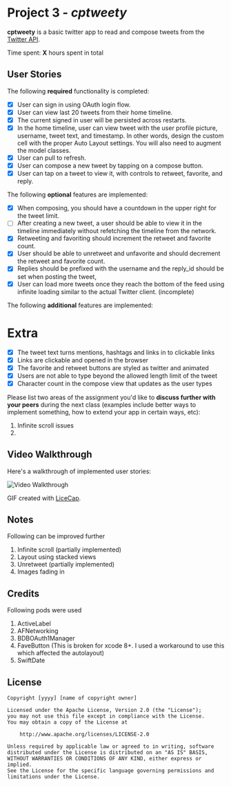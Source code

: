 # Project 3 - *cptweety*

**cptweety** is a basic twitter app to read and compose tweets from the [Twitter API](https://apps.twitter.com/).

Time spent: **X** hours spent in total

## User Stories

The following **required** functionality is completed:

- [x] User can sign in using OAuth login flow.
- [x] User can view last 20 tweets from their home timeline.
- [x] The current signed in user will be persisted across restarts.
- [x] In the home timeline, user can view tweet with the user profile picture, username, tweet text, and timestamp.  In other words, design the custom cell with the proper Auto Layout settings.  You will also need to augment the model classes.
- [x] User can pull to refresh.
- [x] User can compose a new tweet by tapping on a compose button.
- [x] User can tap on a tweet to view it, with controls to retweet, favorite, and reply.

The following **optional** features are implemented:

- [x] When composing, you should have a countdown in the upper right for the tweet limit.
- [ ] After creating a new tweet, a user should be able to view it in the timeline immediately without refetching the timeline from the network.
- [x] Retweeting and favoriting should increment the retweet and favorite count.
- [x] User should be able to unretweet and unfavorite and should decrement the retweet and favorite count.
- [x] Replies should be prefixed with the username and the reply_id should be set when posting the tweet,
- [x] User can load more tweets once they reach the bottom of the feed using infinite loading similar to the actual Twitter client. (incomplete)

The following **additional** features are implemented:
# Extra
- [x] The tweet text turns mentions, hashtags and links in to clickable links
- [x] Links are clickable and opened in the browser
- [x] The favorite and retweet buttons are styled as twitter and animated
- [x] Users are not able to type beyond the allowed length limit of the tweet
- [x] Character count in the compose view that updates as the user types

Please list two areas of the assignment you'd like to **discuss further with your peers** during the next class (examples include better ways to implement something, how to extend your app in certain ways, etc):

1. Infinite scroll issues
2.

## Video Walkthrough

Here's a walkthrough of implemented user stories:

<img src='demo.gif' title='Video Walkthrough' width='' alt='Video Walkthrough' />

GIF created with [LiceCap](http://www.cockos.com/licecap/).

## Notes

Following can be improved further
1. Infinite scroll (partially implemented)
2. Layout using stacked views
3. Unretweet (partially implemented)
4. Images fading in


## Credits
Following pods were used
1. ActiveLabel
2. AFNetworking
3. BDBOAuth1Manager
4. FaveButton (This is broken for xcode 8+. I used a workaround to use this which affected the autolayout)
5. SwiftDate 

## License

    Copyright [yyyy] [name of copyright owner]

    Licensed under the Apache License, Version 2.0 (the "License");
    you may not use this file except in compliance with the License.
    You may obtain a copy of the License at

        http://www.apache.org/licenses/LICENSE-2.0

    Unless required by applicable law or agreed to in writing, software
    distributed under the License is distributed on an "AS IS" BASIS,
    WITHOUT WARRANTIES OR CONDITIONS OF ANY KIND, either express or implied.
    See the License for the specific language governing permissions and
    limitations under the License.